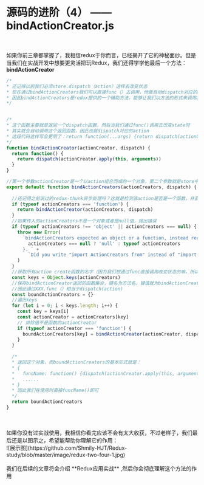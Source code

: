 # 源码的进阶（4） —— bindActionCreator.js
</br>

如果你前三章都掌握了，我相信redux于你而言，已经揭开了它的神秘面纱。但是当我们在实战开发中想要更灵活把玩Redux，我们还得学学他最后一个方法： **bindActionCreator**
```javascript
/* 
* 还记得以前我们必须store.dispatch（action）这样去改变状态
* 现在通过bindActionCreators我们可以直接func（）去调用，他能自动dispatch对应的action，
* 因此bindActionCreators是redux提供的一个辅助方法，能够让我们以方法的形式来调用action
*/


/*
* 这个函数主要就是返回一个dispatch函数，然后当我们通过func()调用去改变state时
* 其实就会自动调用这个返回函数，因此也就dispatch对应的action
* 这段代码这样写会更明了：return function(...args) {return dispatch(actionCreator.apply(this, args))}
*/
function bindActionCreator(actionCreator, dispatch) {
  return function() {
    return dispatch(actionCreator.apply(this, arguments))
  }
}

//第一个参数actionCreator是一个以action组合而成的一个对象，第二个参数就是store中的dispatch
export default function bindActionCreators(actionCreators, dispatch) {
  
  //还记得之前说过的redux-thunk异步处理吗？这就是检测该action是否是一个函数，并直接返回这个dispatch函数
  if (typeof actionCreators === 'function') {
    return bindActionCreator(actionCreators, dispatch)
  }
  //如果传入的actionCreators不是一个对象或者是null值，抛出错误
  if (typeof actionCreators !== 'object' || actionCreators === null) {
    throw new Error(
      `bindActionCreators expected an object or a function, instead received ${
        actionCreators === null ? 'null' : typeof actionCreators
      }. ` +
        `Did you write "import ActionCreators from" instead of "import * as ActionCreators from"?`
    )
  }
  //获取所有action create函数的名字（因为我们想通过func直接调用改变状态的嘛，所以这里要拿到他的方法名）
  const keys = Object.keys(actionCreators)
  //保存bindActionCreator返回的函数集合，键名为方法名，键值就为bindActionCreator返回的函数
  //因此通过XXX.func（）相当于dispatch(action)
  const boundActionCreators = {}
  //遍历keys
  for (let i = 0; i < keys.length; i++) {
    const key = keys[i]
    const actionCreator = actionCreators[key]
    // 排除值不是函数的actionCreator
    if (typeof actionCreator === 'function') {
      boundActionCreators[key] = bindActionCreator(actionCreator, dispatch)
    }
  }
  
  /*
  * 返回这个对象，而boundActionCreators的基本形式就是：
  * {
  *   funcName: function() {dispatch(actionCreator.apply(this, arguments))},
  *   ......
  * }
  * 因此我们在使用时直接funcName()即可
  */
  return boundActionCreators
}
```
</br>
</br>
如果你没有过实战使用，我相信你看完应该不会有太大收获，不过老样子，我们最后还是以图示之，希望能帮助你理解它的作用：
</br>
![展示图](https://github.com/Shmily-HJT/Redux-study/blob/master/image/redux-two-four-1.jpg)
</br>
</br>
我们在后续的文章将会介绍 **Redux应用实战** ,然后你会彻底理解这个方法的作用